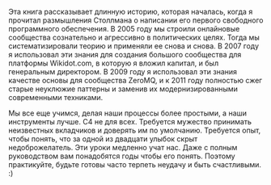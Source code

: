 Эта книга рассказывает длинную историю, которая началась, когда я прочитал размышления Столлмана о написании его первого свободного программного обеспечения. В 2005 году мы строили онлайновые сообщества сознательно и агрессивно в политических целях. Тогда мы систематизировали теорию и применяли ее снова и снова. В 2007 году я использовал эти знания для создания большого сообщества для платформы Wikidot.com, в которую я вложил капитал, и был генеральным директором. В 2009 году я использовал эти знания качестве основы для сообщества ZeroMQ, и к 2011 году полностью сжег старые неуклюжие паттерны и заменив их модернизированными современными техниками.

Мы все еще учимся, делая наши процессы более простыми, а наши инструменты лучше. C4 не для всех. Требуется мужество принимать неизвестных вкладчиков и доверять им по умолчанию. Требуется опыт, чтобы понять, что за одной из двадцати улыбок скрыт недоброжелатель. Эти уроки медленно учат нас. Даже с полным руководством вам понадобятся годы чтобы его понять. Поэтому практикуйте, будьте готовы часто терпеть неудачу и быть счастливыми. :\)

